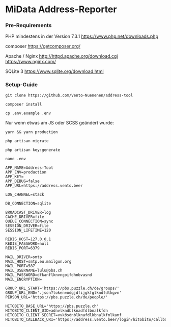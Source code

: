 # MiData Address-Reporter

### Pre-Requirements
PHP mindestens in der Version 7.3.1 
https://www.php.net/downloads.php

composer
https://getcomposer.org/

Apache / Nginx
http://httpd.apache.org/download.cgi
https://www.nginx.com/

SQLite 3
https://www.sqlite.org/download.html

### Setup-Guide

```
git clone https://github.com/Vento-Nuenenen/address-tool
```

```
composer install
```

```
cp .env.example .env
```

Nur wenn etwas am JS oder SCSS geändert wurde:
```
yarn && yarn production
```

```
php artisan migrate
```

```
php artisan key:generate
```

```
nano .env
```

```
APP_NAME=Address-Tool
APP_ENV=production
APP_KEY=
APP_DEBUG=false
APP_URL=https://address.vento.beer

LOG_CHANNEL=stack

DB_CONNECTION=sqlite

BROADCAST_DRIVER=log
CACHE_DRIVER=file
QUEUE_CONNECTION=sync
SESSION_DRIVER=file
SESSION_LIFETIME=120

REDIS_HOST=127.0.0.1
REDIS_PASSWORD=null
REDIS_PORT=6379

MAIL_DRIVER=smtp
MAIL_HOST=smtp.eu.mailgun.org
MAIL_PORT=587
MAIL_USERNAME=lulu@pbs.ch
MAIL_PASSWORD=dfkanflknvngoifdhnbvasnd
MAIL_ENCRYPTION=

GROUP_URL_START='https://pbs.puzzle.ch/de/groups/'
GROUP_URL_END='.json?token=ödgjdfijgkfglkndfdlkgvn'
PERSON_URL='https://pbs.puzzle.ch/de/people/'

HITOBITO_BASE_URL='https://pbs.puzzle.ch'
HITOBITO_CLIENT_UID=adnvlkndblknadfdlbnalkfdn
HITOBITO_CLIENT_SECRET=vvkösdnblknafdlkbnalkfnlkanf
HITOBITO_CALLBACK_URI='https://address.vento.beer/login/hitobito/callback'
```